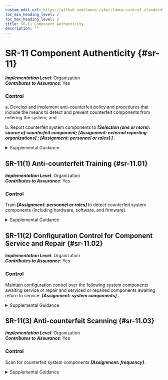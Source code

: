 ```yaml
---
custom_edit_url: https://github.com/tamus-cyber/tamus-control-standards/tree/main/content/tamus.edu/TAMUS_profile.xml
toc_min_heading_level: 2
toc_max_heading_level: 2
title: SR-11 Component Authenticity
description: ""
---
```


# SR-11 Component Authenticity {#sr-11}

_**Implementation Level**_: Organization\
_**Contributes to Assurance**_: Yes

### Control

a. Develop and implement anti-counterfeit policy and procedures that include the means to detect and prevent counterfeit components from entering the system; and

b. Report counterfeit system components to <strong> <em>[Selection (one or more): source of counterfeit component; <strong> <em>[Assignment: external reporting organizations]</em> </strong> ; <strong> <em>[Assignment: personnel or roles]</em> </strong> ]</em> </strong>.

<details>
  <summary>Supplemental Guidance</summary>

Sources of counterfeit components include manufacturers, developers, vendors, and contractors. Anti-counterfeiting policies and procedures support tamper resistance and provide a level of protection against the introduction of malicious code. External reporting organizations include CISA.

</details>

## SR-11(1) Anti-counterfeit Training {#sr-11.01}

_**Implementation Level**_: Organization\
_**Contributes to Assurance**_: Yes

### Control

Train <strong> <em>[Assignment: personnel or roles]</em> </strong> to detect counterfeit system components (including hardware, software, and firmware).

<details>
  <summary>Supplemental Guidance</summary>

None.

</details>

## SR-11(2) Configuration Control for Component Service and Repair {#sr-11.02}

_**Implementation Level**_: Organization\
_**Contributes to Assurance**_: Yes

### Control

Maintain configuration control over the following system components awaiting service or repair and serviced or repaired components awaiting return to service: <strong> <em>[Assignment: system components]</em> </strong>.

<details>
  <summary>Supplemental Guidance</summary>

None.

</details>

## SR-11(3) Anti-counterfeit Scanning {#sr-11.03}

_**Implementation Level**_: Organization\
_**Contributes to Assurance**_: Yes

### Control

Scan for counterfeit system components <strong> <em>[Assignment: frequency]</em> </strong>.

<details>
  <summary>Supplemental Guidance</summary>

The type of component determines the type of scanning to be conducted (e.g., web application scanning if the component is a web application).

</details>

